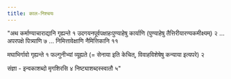```yaml
---
title: काल-निश्चयः
---
```


"अथ कर्माण्याचाराद्यानि गृह्यन्ते १ उदगयनपूर्वपक्षाहःपुण्याहेषु कार्याणि (पुण्याहेषु तैत्तिरीयारण्यकमीक्ष्यम्) २ … अपरपक्षे पित्र्याणि ७ … निमित्तावेक्षाणि नैमित्तिकानि ११

मघाभिर्गावो गृह्यन्ते १ फल्गुनीभ्यां व्यूह्यते (= सेनाया इति केचित्, विवाहविशेषेषु कन्याया इत्यपरे) २

संज्ञा - इन्वकाशब्दो मृगशिरसि ४ निष्ट्याशब्दस्स्वातौ ५"
